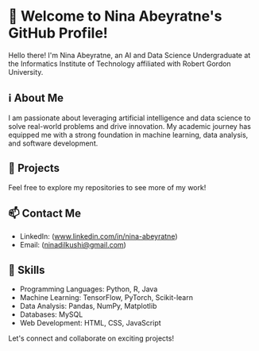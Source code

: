 # 👋 Welcome to Nina Abeyratne's GitHub Profile!

Hello there! I'm Nina Abeyratne, an AI and Data Science Undergraduate at the Informatics Institute of Technology affiliated with Robert Gordon University.

## ℹ️ About Me

I am passionate about leveraging artificial intelligence and data science to solve real-world problems and drive innovation. My academic journey has equipped me with a strong foundation in machine learning, data analysis, and software development.

## 🚀 Projects

Feel free to explore my repositories to see more of my work!

## 📫 Contact Me

- LinkedIn: (www.linkedin.com/in/nina-abeyratne)
- Email: (ninadilkushi@gmail.com) 


## 🔧 Skills

- Programming Languages: Python, R, Java
- Machine Learning: TensorFlow, PyTorch, Scikit-learn
- Data Analysis: Pandas, NumPy, Matplotlib
- Databases: MySQL
- Web Development: HTML, CSS, JavaScript

Let's connect and collaborate on exciting projects!
